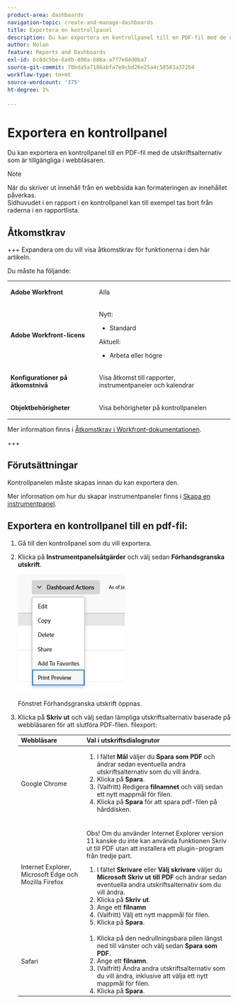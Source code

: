 ```yaml
---
product-area: dashboards
navigation-topic: create-and-manage-dashboards
title: Exportera en kontrollpanel
description: Du kan exportera en kontrollpanel till en PDF-fil med de utskriftsalternativ som är tillgängliga i webbläsaren.
author: Nolan
feature: Reports and Dashboards
exl-id: 6c8dc5be-6adb-400a-b86a-a7f7e84d0ba7
source-git-commit: 70bda5a7186abfa7e8cbd26e25a4c58583a322b4
workflow-type: tm+mt
source-wordcount: '375'
ht-degree: 3%

---
```


# Exportera en kontrollpanel

<!-- Audited: 1/2025 -->

Du kan exportera en kontrollpanel till en PDF-fil med de utskriftsalternativ som är tillgängliga i webbläsaren.

>[!NOTE]
>
>När du skriver ut innehåll från en webbsida kan formateringen av innehållet påverkas.\
>Sidhuvudet i en rapport i en kontrollpanel kan till exempel tas bort från raderna i en rapportlista.

## Åtkomstkrav

+++ Expandera om du vill visa åtkomstkrav för funktionerna i den här artikeln.

Du måste ha följande:

<table style="table-layout:auto"> 
 <col> 
 <col> 
 <tbody> 
  <tr> 
   <td role="rowheader"><strong>Adobe Workfront</strong></td> 
   <td> <p>Alla</p> </td> 
  </tr> 
  <tr> 
   <td role="rowheader"><strong>Adobe Workfront-licens</strong></td> 
    <td> 
      <p>Nytt:</p>
         <ul>
         <li><p>Standard</p></li>
         </ul>
      <p>Aktuell:</p>
         <ul>
         <li><p>Arbeta eller högre</p></li>
         </ul>
   </td>
  </tr> 
  <tr> 
   <td role="rowheader"><strong>Konfigurationer på åtkomstnivå</strong></td> 
   <td> <p>Visa åtkomst till rapporter, instrumentpaneler och kalendrar</p> </td> 
  </tr> 
  <tr> 
   <td role="rowheader"><strong>Objektbehörigheter</strong></td> 
   <td> <p>Visa behörigheter på kontrollpanelen</p> </td> 
  </tr> 
 </tbody> 
</table>

Mer information finns i [Åtkomstkrav i Workfront-dokumentationen](/help/quicksilver/administration-and-setup/add-users/access-levels-and-object-permissions/access-level-requirements-in-documentation.md).

+++

## Förutsättningar

Kontrollpanelen måste skapas innan du kan exportera den.

Mer information om hur du skapar instrumentpaneler finns i [Skapa en instrumentpanel](../../../reports-and-dashboards/dashboards/creating-and-managing-dashboards/create-dashboard.md).

## Exportera en kontrollpanel till en pdf-fil:

1. Gå till den kontrollpanel som du vill exportera.
1. Klicka på **Instrumentpanelsåtgärder** och välj sedan **Förhandsgranska utskrift**.

   ![Förhandsgranskning av instrumentpanelsutskrift](assets/dashboard-actions-print-350x254.png)

   Fönstret Förhandsgranska utskrift öppnas.

1. Klicka på **Skriv ut** och välj sedan lämpliga utskriftsalternativ baserade på webbläsaren för att slutföra PDF-filen. filexport:

   <table style="table-layout:auto"> 
    <col> 
    <col> 
    <thead> 
     <tr> 
      <th>Webbläsare</th> 
      <th>Val i utskriftsdialogrutor</th> 
     </tr> 
    </thead> 
    <tbody> 
     <tr> 
      <td>Google Chrome</td> 
      <td> 
       <ol> 
        <li value="1">I fältet <strong>Mål</strong> väljer du <strong>Spara som PDF</strong> och ändrar sedan eventuella andra utskriftsalternativ som du vill ändra.</li> 
        <li value="2">Klicka på <strong>Spara</strong>.</li> 
        <li value="3">(Valfritt) Redigera <strong>filnamnet</strong> och välj sedan ett nytt mappmål för filen.</li> 
        <li value="4">Klicka på <strong>Spara</strong> för att spara pdf-filen på hårddisken.<br><br></li> 
       </ol> </td> 
     </tr> 
     <tr> 
      <td>Internet Explorer, Microsoft Edge och Mozilla Firefox</td> 
      <td> <p>Obs! Om du använder Internet Explorer version 11 kanske du inte kan använda funktionen Skriv ut till PDF utan att installera ett plugin-program från tredje part.</p> 
       <ol> 
        <li value="1">I fältet <strong>Skrivare</strong> eller <strong>Välj skrivare</strong> väljer du <strong>Microsoft Skriv ut till PDF</strong> och ändrar sedan eventuella andra utskriftsalternativ som du vill ändra.</li> 
        <li value="2">Klicka på <strong>Skriv ut</strong>.</li> 
        <li value="3">Ange ett <strong>filnamn</strong></li> 
        <li value="4">(Valfritt) Välj ett nytt mappmål för filen.</li> 
        <li value="5">Klicka på <strong>Spara</strong>.</li> 
       </ol> </td> 
     </tr> 
     <tr> 
      <td>Safari</td> 
      <td> 
       <ol> 
        <li value="1">Klicka på den nedrullningsbara pilen längst ned till vänster och välj sedan <strong>Spara som PDF</strong>.</li> 
        <li value="2">Ange ett <strong>filnamn</strong>.</li> 
        <li value="3">(Valfritt) Ändra andra utskriftsalternativ som du vill ändra, inklusive att välja ett nytt mappmål för filen.</li> 
        <li value="4">Klicka på <strong>Spara</strong>.</li> 
       </ol> </td> 
     </tr> 
    </tbody> 
   </table>
